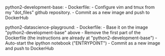 python2-development-base:
    - Dockerfile:
        - Configure vim and tmux from my "dot_files" github repository.
    - Commit as a new image and push to DockerHub

python2-datascience-playground:
    - Dockerfile:
        - Base it on the image "python2-development-base" above
        - Remove the first part of the Dockerfile (the instructions are already
          at "python2-development-base")
        - Auto-start the ipython notebook ("ENTRYPOINT")
    - Commit as a new image and push to DockerHub
